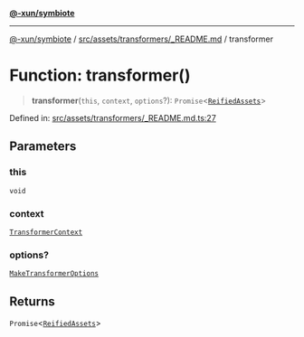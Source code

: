 [**@-xun/symbiote**](../../../../../README.md)

***

[@-xun/symbiote](../../../../../README.md) / [src/assets/transformers/\_README.md](../README.md) / transformer

# Function: transformer()

> **transformer**(`this`, `context`, `options`?): `Promise`\<[`ReifiedAssets`](../../../type-aliases/ReifiedAssets.md)\>

Defined in: [src/assets/transformers/\_README.md.ts:27](https://github.com/Xunnamius/symbiote/blob/32027a085b8c7c4a98bb8de413916d57db0fd040/src/assets/transformers/_README.md.ts#L27)

## Parameters

### this

`void`

### context

[`TransformerContext`](../../../type-aliases/TransformerContext.md)

### options?

[`MakeTransformerOptions`](../../../type-aliases/MakeTransformerOptions.md)

## Returns

`Promise`\<[`ReifiedAssets`](../../../type-aliases/ReifiedAssets.md)\>
